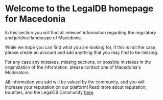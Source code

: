 <!-- TITLE: Macedonia -->
<!-- SUBTITLE: Welcome to the legalDB home of Macedonia -->

# Welcome to the LegalDB homepage for Macedonia

In this section you will find all relevant information regarding the regulatory and juridical landscape of Macedonia.

While we hope you can find what you are looking for, if this is not the case, please create an account and add anything that you may find to be missing.

For any case any mistakes, missing sections, or possible mistakes in the organization of the information, please contact one of Macedonia's Moderators.

All information you add will be valued by the community, and you will increase your reputation on our platform! Read more about reputation, bounties, and the LegalDB Community [here](http://legaldb.herokuapp.com/legaldb/community).
